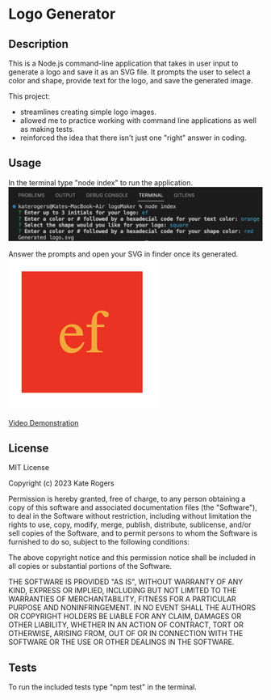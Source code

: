 # Logo Generator

## Description

This is a Node.js command-line application that takes in user input to generate a logo and save it as an SVG file. It prompts the user to select a color and shape, provide text for the logo, and save the generated image. 

This project:
- streamlines creating simple logo images.
- allowed me to practice working with command line applications as well as making tests.
- reinforced the idea that there isn't just one "right" answer in coding.

## Usage

In the terminal type "node index" to run the application.<br>
![inputs](assets/images/inputs.png)

Answer the prompts and open your SVG in finder once its generated. <br>
![inputs](assets/images/logo.png)

[Video Demonstration](https://drive.google.com/file/d/1Us73TF3-JSuJXZKFo3fIXiTSG2FoBGS0/view)
    

## License

MIT License

Copyright (c) 2023 Kate Rogers

Permission is hereby granted, free of charge, to any person obtaining a copy
of this software and associated documentation files (the "Software"), to deal
in the Software without restriction, including without limitation the rights
to use, copy, modify, merge, publish, distribute, sublicense, and/or sell
copies of the Software, and to permit persons to whom the Software is
furnished to do so, subject to the following conditions:

The above copyright notice and this permission notice shall be included in all
copies or substantial portions of the Software.

THE SOFTWARE IS PROVIDED "AS IS", WITHOUT WARRANTY OF ANY KIND, EXPRESS OR
IMPLIED, INCLUDING BUT NOT LIMITED TO THE WARRANTIES OF MERCHANTABILITY,
FITNESS FOR A PARTICULAR PURPOSE AND NONINFRINGEMENT. IN NO EVENT SHALL THE
AUTHORS OR COPYRIGHT HOLDERS BE LIABLE FOR ANY CLAIM, DAMAGES OR OTHER
LIABILITY, WHETHER IN AN ACTION OF CONTRACT, TORT OR OTHERWISE, ARISING FROM,
OUT OF OR IN CONNECTION WITH THE SOFTWARE OR THE USE OR OTHER DEALINGS IN THE
SOFTWARE.

## Tests

To run the included tests type "npm test" in the terminal.